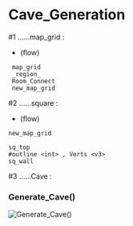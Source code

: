# Cave_Generation

#1 ......map_grid :

- (flow)
```
 map_grid
 _region_
 Room_Connect
 new_map_grid
 ```

#2 ......square :

- (flow)
``` 
new_map_grid

sq_top
#outline <int> , Verts <v3>
sq_wall
```
   
#3 ......Cave :

<h3>Generate_Cave()</h3>

![Generate_Cave()](http://i.imgur.com/lCVKy13.jpg)
